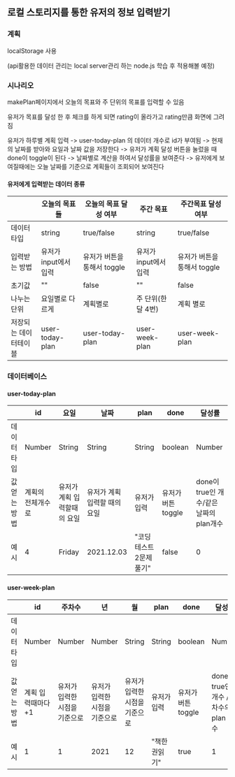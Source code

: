 ## 로컬 스토리지를 통한 유저의 정보 입력받기 

### 계획

localStorage 사용 

(api활용한 데이터 관리는 local server관리 하는 node.js 학습 후 적용해볼 예정)

### 시나리오 

makePlan페이지에서 오늘의 목표와 주 단위의 목표를 입력할 수 있음 

유저가 목표를 달성 한 후 체크를 하게 되면 rating이 올라가고 rating만큼 화면에 그려짐 

유저가 하루별 계획 입력 -> user-today-plan 의 데이터 개수로 id가 부여됨 -> 현재의 날짜를 받아와 요일과 날짜 값을 저장한다 -> 유저가 계획 달성 버튼을 눌렀을 때 done이 toggle이 된다 -> 날짜별로 계산을 하여서 달성률을 보여준다 -> 유저에게 보여질때에는 오늘 날짜를 기준으로 계획들이 조회되어 보여진다 

#### 유저에게 입력받는 데이터 종류 

||오늘의 목표들|오늘의 목표 달성 여부|주간 목표|주간목표 달성여부|
|---|---|---|---|---|
|데이터타입|string|true/false|string|true/false|
|입력받는 방법|유저가 input에서 입력|유저가 버튼을 통해서 toggle|유저가 input에서 입력|유저가 버튼을 통해서 toggle|
|초기값|""|false|""|false|
|나누는 단위|요일별로 다르게|계획별로|주 단위(한달 4번)|계획 별로|
|저장되는 데이터테이블|user-today-plan|user-today-plan|user-week-plan|user-week-plan|


### 데이터베이스 

#### user-today-plan


||id|요일|날짜|plan|done|달성률|
|---|---|---|---|---|---|---|
|데이터타입|Number|String|String|String|boolean|Number
|값 얻는 방법|계획의 전체개수로|유저가 계획 입력할때의 요일|유저가 계획 입력할 때의 요일|유저가 입력|유저가 버튼 toggle|done이 true인 개수/같은 날짜의 plan개수|
|예시|4|Friday|2021.12.03|"코딩테스트 2문제 풀기"|false|0|


#### user-week-plan

||id|주차수|년|월|plan|done|달성률|
|---|---|---|---|---|---|---|---|
|데이터타입|Number|Number|Number|String|String|boolean|Number|
|값 얻는 방법|계획 입력때마다 +1|유저가 입력한 시점을 기준으로|유저가 입력한 시점을 기준으로|유저가 입력한 시점을 기준으로|유저가 입력|유저가 버튼 toggle|done이 true인 개수 / 주차수의 plan 개수|
|예시|1|1|2021|12|"책한권읽기"|true|1|




